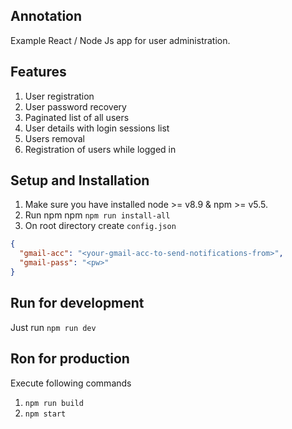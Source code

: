 ## Annotation
Example React / Node Js app for user administration. 

## Features

1. User registration
2. User password recovery
3. Paginated list of all users
4. User details with login sessions list
5. Users removal
6. Registration of users while logged in

## Setup and Installation
1. Make sure you have installed node >= v8.9 & npm >= v5.5.
2. Run npm npm `npm run install-all`
3. On root directory create `config.json`
 
```json
{
  "gmail-acc": "<your-gmail-acc-to-send-notifications-from>",
  "gmail-pass": "<pw>"
} 
```

## Run for development
Just run `npm run dev`

## Ron for production
Execute following commands
1. `npm run build`
2. `npm start`
